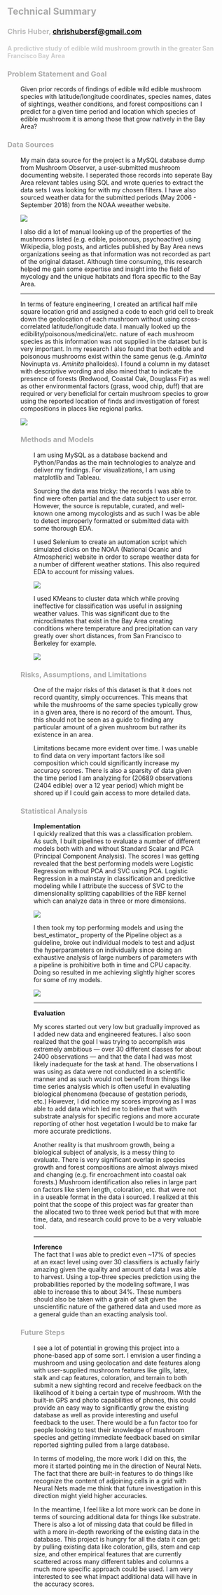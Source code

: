 ## <span style="color:#AAA">Technical Summary</span>
### <span style="color:#BBB">Chris Huber, chrishubersf@gmail.com</span>
#### <span style="color:#CCC">A predictive study of edible wild mushroom growth in the greater San Francisco Bay Area</span>

### <span style="color:#AAA">Problem Statement and Goal</span>
<div style="margin-left: 30px; margin-right: 30px;">
<p>Given prior records of findings of edible wild edible mushroom species with latitude/longitude coordinates, species names, dates of sightings, weather conditions, and forest compositions can I predict for a given time period and location which species of edible mushroom it is among those that grow natively in the Bay Area?</p>
</div>

### <span style="color:#AAA">Data Sources</span>
<div style="margin-left: 30px; margin-right: 30px;">
<p>
My main data source for the project is a MySQL database dump from Mushroom Observer, a user-submitted mushroom documenting website. I seperated those records into seperate Bay Area relevant tables using SQL and wrote queries to extract the data sets I was looking for with my chosen filters. I have also sourced weather data for the submitted periods (May 2006 - September 2018) from the NOAA weeather website. 
</p>

<p>
<img src="./images/schema.png">
</p>

<p>
I also did a lot of manual looking up of the properties of the mushrooms listed (e.g. edible, poisonous, psychoactive) using Wikipedia, blog posts, and articles published by Bay Area news organizations seeing as that information was not recorded as part of the original dataset. Although time consuming, this research helped me gain some expertise and insight into the field of mycology and the unique habitats and flora specific to the Bay Area.
</p>

<hr/>

<p>
In terms of feature engineering, I created an artifical half mile square location grid and assigned a code to each grid cell to break down the geolocation of each mushroom without using cross-correlated latitude/longitude data. I manually looked up the edibility/poisonous/medicinal/etc. nature of each mushroom species as this information was not supplied in the dataset but is very important. In my research I also found that both edible and poisonous mushrooms exist within the same genus (e.g. <i>Aminita</i> Novinupta vs. <i>Aminita</i> phalloides). I found a column in my dataset with descriptive wording and also mined that to indicate the presence of forests (Redwood, Coastal Oak, Douglass Fir) as well as other environmental factors (grass, wood chip, duff) that are required or very beneficial for certain mushroom species to grow using the reported location of finds and investigation of forest compositions in places like regional parks.
</p>

<p>
<img src="./images/mushroom_date_bar.png">
</p>

### <span style="color:#AAA">Methods and Models</span>
<div style="margin-left: 30px; margin-right: 30px;">
<p>I am using MySQL as a database backend and Python/Pandas as the main technologies to analyze and deliver my findings. For visualizations, I am using matplotlib and Tableau.</p>

<p>Sourcing the data was tricky: the records I was able to find were often partial and the data subject to user error. However, the source is reputable, curated, and well-known one among mycologists and as such I was be able to detect improperly formatted or submitted data with some thorough EDA.</p>

<p>I used Selenium to create an automation script which simulated clicks on the NOAA (National Ocanic and Atmospheric) website in order to scrape weather data for a number of different weather stations. This also required EDA to account for missing values.</p>

<p>
<img src="./images/weather_by_cluster.png">
</p>

<p>I used KMeans to cluster data which while proving ineffective for classification was useful in assigning weather values. This was significant due to the microclimates that exist in the Bay Area creating conditions where temperature and precipitation can vary greatly over short distances, from San Francisco to Berkeley for example.
<p><img src="./images/mush_cluster_map.png"></p>
</div>


### <span style="color:#AAA">Risks, Assumptions, and Limitations</span>
<div style="margin-left: 30px; margin-right: 30px;">
<p>One of the major risks of this dataset is that it does not record quantity, simply occurrences. This means that while the mushrooms of the same species typically grow in a given area, there is no record of the amount. Thus, this should not be seen as a guide to finding any particular amount of a given mushroom but rather its existence in an area.</p>
<p>Limitations became more evident over time. I was unable to find data on very important factors like soil composition which could significantly increase my accuracy scores. There is also a sparsity of data given the time period I am analyzing for (20689 observations (2404 edible) over a 12 year period) which might be shored up if I could gain access to more detailed data.</p>
</div>

### <span style="color:#AAA">Statistical Analysis</span>
<div style="margin-left: 30px; margin-right: 30px;">
<p><b>Implementation</b><br/>
I quickly realized that this was a classification problem. As such, I built pipelines to evaluate a number of different models both with and without Standard Scalar and PCA (Principal Component Analysis). The scores I was getting revealed that the best performing models were Logistic Regression without PCA and SVC using PCA. Logistic Regression in a mainstay in classification and predictive modeling while I attribute the success of SVC to the dimensionality splitting capabilities of the RBF kernel which can analyze data in three or more dimensions.
</p>

<p>
<img src="./images/pipeline.png">
</p>

<p>I then took my top performing models and using the best_estimator_ property of the Pipeline object as a guideline, broke out individual models to test and adjust the hyperparameters on individually since doing an exhaustive analysis of large numbers of parameters with a pipeline is prohibitive both in time and CPU capacity. Doing so resulted in me achieving slightly higher scores for some of my models.</p>

<p>
<img src="./images/svc_pca_cm.png">
</p>

<hr/>

<p><b>Evaluation</b><br/>
<p>
My scores started out very low but gradually improved as I added new data and engineered features. I also soon realized that the goal I was trying to accomplish was extremely ambitious &mdash; over 30 different classes for about 2400 observations &mdash; and that the data I had was most likely inadequate for the task at hand. The observations I was using as data were not conducted in a scientific manner and as such would not benefit from things like time series analysis which is often useful in evaluating biological phenomena (because of gestation periods, etc.) However, I did notice my scores improving as I was able to add data which led me to believe that with substrate analysis for specific regions and more accurate reporting of other host vegetation I would be to make far more accurate predictions.
</p>
<p>
Another reality is that mushroom growth, being a biological subject of analysis, is a messy thing to evaluate. There is very significant overlap in species growth and forest compositions are almost always mixed and changing (e.g. fir encroachment into coastal oak forests.) Mushroom identification also relies in large part on factors like stem length, coloration, etc. that were not in a useable format in the data i sourced. I realized at this point that the scope of this project was far greater than the allocated two to three week period but that with more time, data, and research could prove to be a very valuable tool.
</p>

<hr/>

<p><b>Inference</b><br/>
The fact that I was able to predict even ~17% of species at an exact level using over 30 classifiers is actually fairly amazing given the quality and amount of data I was able to harvest. Using a top-three species prediction using the probabilities reported by the modeling software, I was able to increase this to about 34%. These numbers should also be taken with a grain of salt given the unscientific nature of the gathered data and used more as a general guide than an exacting analysis tool.
</p>
</div>

### <span style="color:#AAA">Future Steps</span>
<div style="margin-left: 30px; margin-right: 30px;">
<p>
I see a lot of potential in growing this project into a phone-based app of some sort. I envision a user finding a mushroom and using geolocation and date features along with user-supplied mushroom features like gills, latex, stalk and cap features, coloration, and terrain to both submit a new sighting record and receive feedback on the likelihood of it being a certain type of mushroom. With the built-in GPS and photo capabilities of phones, this could provide an easy way to significantly grow the existing database as well as provide interesting and useful feedback to the user. There would be a fun factor too for people looking to test their knowledge of mushroom species and getting immediate feedback based on similar reported sighting pulled from a large database.
</p>

<p>
In terms of modeling, the more work I did on this, the more it started pointing me in the direction of Neural Nets. The fact that there are built-in features to do things like recognize the content of adjoining cells in a grid with Neural Nets made me think that future investigation in this direction might yield higher accuracies.
</p>

<p>
In the meantime, I feel like a lot more work can be done in terms of sourcing additional data for things like substrate. There is also a lot of missing data that could be filled in with a more in-depth reworking of the existing data in the database. This project is hungry for all the data it can get: by pulling existing data like coloration, gills, stem and cap size, and other empirical features that are currently scattered across many different tables and columns a much more specific approach could be used. I am very interested to see what impact additional data will have in the accuracy scores.
</p>
</div>


